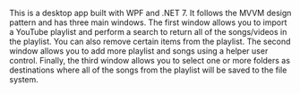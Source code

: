This is a desktop app built with WPF and .NET 7. It follows the MVVM design pattern and has three main windows. The first window allows you to import a YouTube playlist and perform a search to return all of the songs/videos in the playlist. You can also remove certain items from the playlist. The second window allows you to add more playlist and songs using a helper user control. Finally, the third window allows you to select one or more folders as destinations where all of the songs from the playlist will be saved to the file system.
